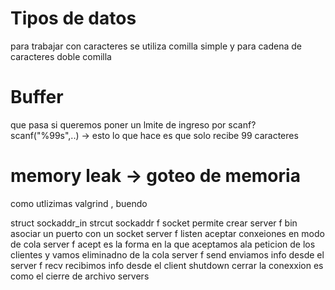 # Tipos de datos 
 para trabajar con caracteres se utiliza comilla simple y para cadena de caracteres doble comilla

# Buffer
   que pasa si queremos poner un lmite de ingreso por scanf?
	scanf("%99s",..) -> esto lo que hace es que solo recibe 99 caracteres
# memory leak -> goteo de memoria
como utlizimas valgrind , buendo <valgrind NUESTROPROGRAMA >

struct sockaddr_in 
strcut sockaddr
f socket permite crear server 
f bin asociar un puerto con un socket server
f listen aceptar conxeiones en modo de cola server
f acept es la forma en la que aceptamos ala peticion de los clientes y vamos eliminadno de la cola server
f send enviamos info desde el server
f recv recibimos info desde el client
shutdown cerrar la conexxion es como el cierre de archivo servers
